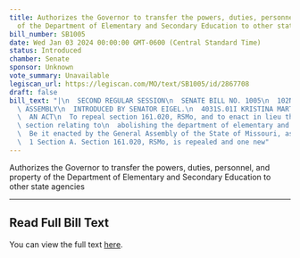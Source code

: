 ```yaml
---
title: Authorizes the Governor to transfer the powers, duties, personnel, and property
  of the Department of Elementary and Secondary Education to other state agencies
bill_number: SB1005
date: Wed Jan 03 2024 00:00:00 GMT-0600 (Central Standard Time)
status: Introduced
chamber: Senate
sponsor: Unknown
vote_summary: Unavailable
legiscan_url: https://legiscan.com/MO/text/SB1005/id/2867708
draft: false
bill_text: "|\n  SECOND REGULAR SESSION\n  SENATE BILL NO. 1005\n  102ND GENERA L\
  \ ASSEMBLY\n  INTRODUCED BY SENATOR EIGEL.\n  4031S.01I KRISTINA MARTIN, Secretary\n\
  \  AN ACT\n  To repeal section 161.020, RSMo, and to enact in lieu thereof one new\
  \ section relating to\n  abolishing the department of elementary and secondary education.\n\
  \  Be it enacted by the General Assembly of the State of Missouri, as follows:\n\
  \  1 Section A. Section 161.020, RSMo, is repealed and one new"
---
```

Authorizes the Governor to transfer the powers, duties, personnel, and property of the Department of Elementary and Secondary Education to other state agencies

---

## Read Full Bill Text

You can view the full text [here](https://legiscan.com/MO/text/SB1005/id/2867708).
